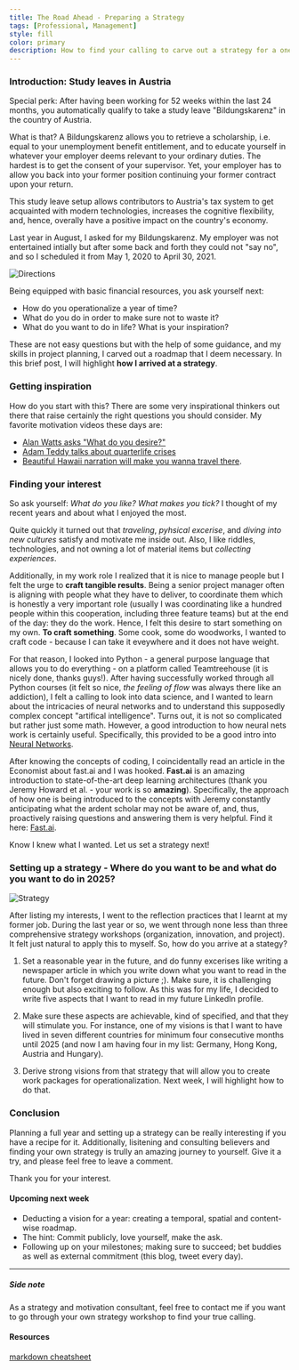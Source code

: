 ```yaml
---
title: The Road Ahead - Preparing a Strategy
tags: [Professional, Management]
style: fill
color: primary
description: How to find your calling to carve out a strategy for a one year study leave.
---
```

### Introduction: Study leaves in Austria

Special perk: After having been working for 52 weeks within the last 24 months, you automatically qualify to take a study leave "Bildungskarenz" in the country of Austria. 

What is that? A Bildungskarenz allows you to retrieve a scholarship, i.e. equal to your unemployment benefit entitlement, and to educate yourself in whatever your employer deems relevant to your ordinary duties. The hardest is to get the consent of your supervisor. Yet, your employer has to allow you back into your former position continuing your former contract upon your return. 

This study leave setup allows contributors to Austria's tax system to get acquainted with modern technologies, increases the cognitive flexibility, and, hence, overally have a positive impact on the country's economy. 

Last year in August, I asked for my Bildungskarenz. My employer was not entertained intially but after some back and forth they could not "say no", and so I scheduled it from May 1, 2020 to April 30, 2021. 

![Directions](https://images.unsplash.com/photo-1472740378865-80aab8e73251?ixlib=rb-1.2.1&ixid=eyJhcHBfaWQiOjEyMDd9&auto=format&fit=crop&w=1350&q=80)

Being equipped with basic financial resources, you ask yourself next: 
* How do you operationalize a year of time? 
* What do you do in order to make sure not to waste it? 
* What do you want to do in life? What is your inspiration? 

These are not easy questions but with the help of some guidance, and my skills in project planning, I carved out a roadmap that I deem necessary. In this brief post, I will highlight **how I arrived at a strategy**.

### Getting inspiration

How do you start with this? There are some very inspirational thinkers out there that raise certainly the right questions you should consider. My favorite motivation videos these days are:

* [Alan Watts asks "What do you desire?"](https://vimeo.com/60087670)
* [Adam Teddy talks about quarterlife crises](https://www.youtube.com/watch?v=ddek3gQVt9Y)
* [Beautiful Hawaii narration will make you wanna travel there](https://youtu.be/L3V7LKYPIUQ).

### Finding your interest

So ask yourself: *What do you like? What makes you tick?* I thought of my recent years and about what I enjoyed the most. 

Quite quickly it turned out that *traveling*, *pyhsical excerise*, and *diving into new cultures* satisfy and motivate me inside out. Also, I like riddles, technologies, and not owning a lot of material items but *collecting experiences*. 

Additionally, in my work role I realized that it is nice to manage people but I felt the urge to **craft tangible results**. Being a senior project manager often is aligning with people what they have to deliver, to coordinate them which is honestly a very important role (usually I was coordinating like a hundred people within this cooperation, including three feature teams) but at the end of the day: they do the work. Hence, I felt this desire to start something on my own. **To craft something**. Some cook, some do woodworks, I wanted to craft code - because I can take it eveywhere and it does not have weight. 

For that reason, I looked into Python - a general purpose language that allows you to do everything - on a platform called Teamtreehouse (it is nicely done, thanks guys!). After having successfully worked through all Python courses (it felt so nice, *the feeling of flow* was always there like an addiction), I felt a calling to look into data science, and I wanted to learn about the intricacies of neural networks and to understand this supposedly complex concept "artifical intelligence". Turns out, it is not so complicated but rather just some math. However, a good introduction to how neural nets work is certainly useful. Specifically, this provided to be a good intro into [Neural Networks](https://youtu.be/aircAruvnKk). 

After knowing the concepts of coding, I coincidentally read an article in the Economist about fast.ai and I was hooked. **Fast.ai** is an amazing introduction to state-of-the-art deep learning architectures (thank you Jeremy Howard et al. - your work is so **amazing**). Specifically, the approach of how one is being introduced to the concepts with Jeremy constantly anticipating what the ardent scholar may not be aware of, and, thus, proactively raising questions and answering them is very helpful. Find it here: [Fast.ai](www.fast.ai).

Know I knew what I wanted. Let us set a strategy next!

### Setting up a strategy - Where do you want to be and what do you want to do in 2025?

![Strategy](https://images.unsplash.com/photo-1484910292437-025e5d13ce87?ixlib=rb-1.2.1&ixid=eyJhcHBfaWQiOjEyMDd9&auto=format&fit=crop&w=2888&q=80)

After listing my interests, I went to the reflection practices that I learnt at my former job. During the last year or so, we went through none less than three comprehensive strategy workshops (organization, innovation, and project). It felt just natural to apply this to myself. So, how do you arrive at a stategy?

1. Set a reasonable year in the future, and do funny excerises like writing a newspaper article in which you write down what you want to read in the future. Don't forget drawing a picture ;). Make sure, it is challenging enough but also exciting to follow. As this was for my life, I decided to write five aspects that I want to read in my future LinkedIn profile. 

2. Make sure these aspects are achievable, kind of specified, and that they will stimulate you. For instance, one of my visions is that I want to have lived in seven different countries for minimum four consecutive months until 2025 (and now I am having four in my list: Germany, Hong Kong, Austria and Hungary).

3. Derive strong visions from that strategy that will allow you to create work packages for operationalization. Next week, I will highlight how to do that.

### Conclusion

Planning a full year and setting up a strategy can be really interesting if you have a recipe for it. Additionally, lisitening and consulting believers and finding your own strategy is trully an amazing journey to yourself. Give it a try, and please feel free to leave a comment. 

Thank you for your interest.

#### Upcoming next week 
- Deducting a vision for a year: creating a temporal, spatial and content-wise roadmap.
- The hint: Commit publicly, love yourself, make the ask.
- Following up on your milestones;  making sure to succeed; bet buddies as well as external commitment (this blog, tweet every day).

--- 
##### Side note
As a strategy and motivation consultant, feel free to contact me if you want to go through your own strategy workshop to find your true calling.

#### Resources
[markdown cheatsheet](https://github.com/adam-p/markdown-here/wiki/Markdown-Cheatsheet)

<script id="dsq-count-scr" src="//duerr.disqus.com/count.js" async></script>